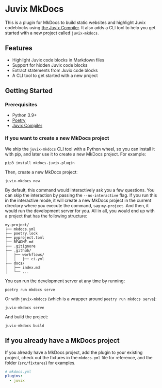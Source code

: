 # Juvix MkDocs

This is a plugin for MkDocs to build static websites and highlight Juvix
codeblocks using [the Juvix Compiler](https://docs.juvix.org). It also adds a
CLI tool to help you get started with a new project called `juvix-mkdocs`.

## Features

- Highlight Juvix code blocks in Markdown files
- Support for hidden Juvix code blocks
- Extract statements from Juvix code blocks
- A CLI tool to get started with a new project

## Getting Started

### Prerequisites

- Python 3.9+
- [Poetry](https://python-poetry.org/docs/#installation)
- [Juvix Compiler](https://docs.juvix.org/)

### If you want to create a new MkDocs project

We ship the `juvix-mkdocs` CLI tool with a Python wheel, so you can install it
with pip, and later use it to create a new MkDocs project. For example:

```shell
pip3 install mkdocs-juvix-plugin
```

Then, create a new MkDocs project:

```shell
juvix-mkdocs new
```

By default, this command would interactively ask you a few questions. You can
skip the interaction by passing the `--no-interactive` flag. If you run this in
the interactive mode, it will create a new MkDocs project in the current
directory where you execute the command, say `my-project`. And then, it would
run the development server for you. All in all, you would end up with a project
that has the following structure:

```
my-project/
├── mkdocs.yml
├── poetry.lock
├── pyproject.toml
├── README.md
├── .gitignore
├── .github/
│   ├── workflows/
│   │   ├── ci.yml
├── docs/
│   ├── index.md
│   └── ...
```

You can run the development server at any time by running:

```shell
poetry run mkdocs serve
```

Or with `juvix-mkdocs` (which is a wrapper around `poetry run mkdocs serve`):

```shell
juvix-mkdocs serve
```

And build the project:

```shell
juvix-mkdocs build
```

## If you already have a MkDocs project

If you already have a MkDocs project, add the plugin to your existing project,
check out the fixtures in the `mkdocs.yml` file for reference, and the folder
(`src/fixtures`) for examples.

```yaml
# mkdocs.yml
plugins:
  - juvix
```